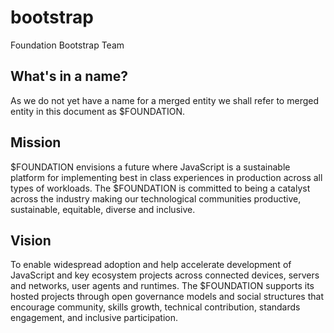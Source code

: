 # bootstrap
Foundation Bootstrap Team

## What's in a name?

As we do not yet have a name for a merged entity we shall refer to merged entity in this document
as $FOUNDATION.

## Mission

$FOUNDATION envisions a future where JavaScript is a sustainable platform for implementing best in
class experiences in production across all types of workloads. The $FOUNDATION is committed to
being a catalyst across the industry making our technological communities productive, sustainable,
equitable, diverse and inclusive.

## Vision

To enable widespread adoption and help accelerate development of JavaScript and key ecosystem projects
across connected devices, servers and networks, user agents and runtimes. The $FOUNDATION supports its
hosted projects through open governance models and social structures that encourage community, skills
growth, technical contribution, standards engagement, and inclusive participation.
